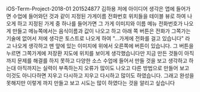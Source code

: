 iOS-Term-Project-2018-01
201524877 김하용
저에 아이디어 생각은 앱에 들어가면 수업에 들어와던 것과 같이 지정된 가게이름 전화번호 위치들을 테이블 뷰로 하여 나오게 하고
지정된 가게 중 하나를 들어가면 그 가게 이미지와 이름 메뉴 전화번호가 나오게 만들고 메뉴쪽에서는 음식이름과 값이 나오고 하고
아래 쪽 버튼은 전화가 그쪽가는 기술에 없어서 저에 생각은 토스트로 나오게 하여 "...가게에 전화를 걸고 있습니다" 라고 나오게
생각하고 맨 앞에 있는 이미지에 위에서 오른쪽에 버튼이 있습니다. 그 버튼을 누르면 그쪽가게에 저장환 지도에 위치를 보이게 생각했습니다만
지금 만든 것들이 아직까지 문제를 해결를 하지 못하고 다양한 소스 수업에 들어서 만들 것을 보고 생각하고 하는대 아직까지는 실력이 부족하는지
오류가 많이도 나오고 다른 방법으로 만들어 보고 이것도 아니다하면 지우고 다시하고 지우고 다시하고 많이도 하였습니다.
그래고 완성을 못해지만 이렇게 까지 만들고 보고 시도는 많이 하였다는 것을 알리고 싶습니다
